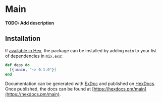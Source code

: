# Main

**TODO: Add description**

## Installation

If [available in Hex](https://hex.pm/docs/publish), the package can be installed
by adding `main` to your list of dependencies in `mix.exs`:

```elixir
def deps do
  [{:main, "~> 0.1.0"}]
end
```

Documentation can be generated with [ExDoc](https://github.com/elixir-lang/ex_doc)
and published on [HexDocs](https://hexdocs.pm). Once published, the docs can
be found at [https://hexdocs.pm/main](https://hexdocs.pm/main).

